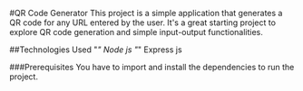 #QR Code Generator
This project is a simple application that generates a QR code for any URL entered by the user. It's a great starting project to explore QR code generation and simple input-output functionalities.

##Technologies Used
"*" Node js
"*" Express js


###Prerequisites
You have to import and install the dependencies to run the project.
